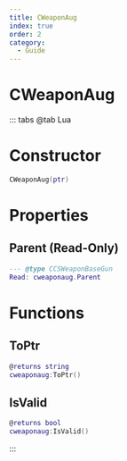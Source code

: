 ```yaml
---
title: CWeaponAug
index: true
order: 2
category:
  - Guide
---
```


# CWeaponAug

::: tabs
@tab Lua
# Constructor
```lua
CWeaponAug(ptr)
```
# Properties
## Parent (Read-Only)
```lua
--- @type CCSWeaponBaseGun
Read: cweaponaug.Parent
```
# Functions
## ToPtr
```lua
@returns string
cweaponaug:ToPtr()
```
## IsValid
```lua
@returns bool
cweaponaug:IsValid()
```

:::